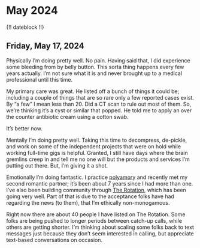 # May 2024

{!! dateblock !!}

## Friday, May 17, 2024

Physically I’m doing pretty well. No pain. Having said that, I did experience some bleeding from by belly button. This sorta thing happens every few years actually. I’m not sure what it is and never brought up to a medical professional until this time.

My primary care was great. He listed off a bunch of things it could be; including a couple of things that are so rare only a few reported cases exist. By “a few” I mean less than 20. Did a CT scan to rule out most of them. So, we’re thinking it’s a cyst or similar that popped. He told me to apply an over the counter antibiotic cream using a cotton swab.

It’s better now.

Mentally I’m doing pretty well. Taking this time to decompress, de-pickle, and work on some of the independent projects that were on hold while working full-time gigs is helpful. Granted, I still have days where the brain gremlins creep in and tell me no one will but the products and services I’m putting out there. But, I’m giving it a shot.

Emotionally I’m doing fantastic. I practice [polyamory](https://en.m.wikipedia.org/wiki/Polyamory) and recently met my second romantic partner; it’s been about 7 years since I had more than one. I’ve also been building community through [The Rotation](/experiences/the-system/#the-rotation), which has been going very well. Part of that is due to the acceptance folks have had regarding the news (to them), that I’m ethically non-monogamous.

Right now there are about 40 people I have listed on The Rotation. Some folks are being pushed to longer periods between catch-up calls, while others are getting shorter. I’m thinking about scaling some folks back to text messages just because they don’t seem interested in calling, but appreciate text-based conversations on occasion.